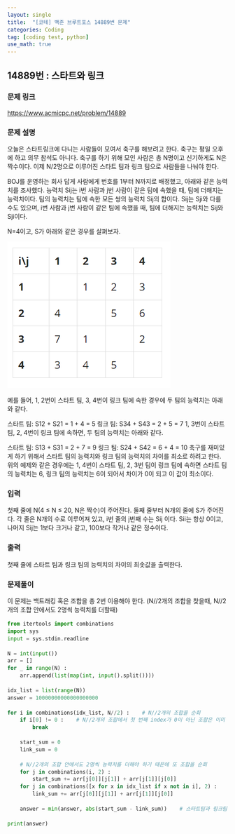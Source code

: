 ```yaml
---
layout: single
title:  "[코테] 백준 브루트포스 14889번 문제"
categories: Coding
tag: [coding test, python]
use_math: true
---
```


## 14889번 : 스타트와 링크
### 문제 링크
<https://www.acmicpc.net/problem/14889>

### 문제 설명
오늘은 스타트링크에 다니는 사람들이 모여서 축구를 해보려고 한다. 축구는 평일 오후에 하고 의무 참석도 아니다. 축구를 하기 위해 모인 사람은 총 N명이고 신기하게도 N은 짝수이다. 이제 N/2명으로 이루어진 스타트 팀과 링크 팀으로 사람들을 나눠야 한다.

BOJ를 운영하는 회사 답게 사람에게 번호를 1부터 N까지로 배정했고, 아래와 같은 능력치를 조사했다. 능력치 Sij는 i번 사람과 j번 사람이 같은 팀에 속했을 때, 팀에 더해지는 능력치이다. 팀의 능력치는 팀에 속한 모든 쌍의 능력치 Sij의 합이다. Sij는 Sji와 다를 수도 있으며, i번 사람과 j번 사람이 같은 팀에 속했을 때, 팀에 더해지는 능력치는 Sij와 Sji이다.

N=4이고, S가 아래와 같은 경우를 살펴보자.

![그림1](/images/20240808_1.png)

예를 들어, 1, 2번이 스타트 팀, 3, 4번이 링크 팀에 속한 경우에 두 팀의 능력치는 아래와 같다.

스타트 팀: S12 + S21 = 1 + 4 = 5
링크 팀: S34 + S43 = 2 + 5 = 7
1, 3번이 스타트 팀, 2, 4번이 링크 팀에 속하면, 두 팀의 능력치는 아래와 같다.

스타트 팀: S13 + S31 = 2 + 7 = 9
링크 팀: S24 + S42 = 6 + 4 = 10
축구를 재미있게 하기 위해서 스타트 팀의 능력치와 링크 팀의 능력치의 차이를 최소로 하려고 한다. 위의 예제와 같은 경우에는 1, 4번이 스타트 팀, 2, 3번 팀이 링크 팀에 속하면 스타트 팀의 능력치는 6, 링크 팀의 능력치는 6이 되어서 차이가 0이 되고 이 값이 최소이다.

### 입력
첫째 줄에 N(4 ≤ N ≤ 20, N은 짝수)이 주어진다. 둘째 줄부터 N개의 줄에 S가 주어진다. 각 줄은 N개의 수로 이루어져 있고, i번 줄의 j번째 수는 Sij 이다. Sii는 항상 0이고, 나머지 Sij는 1보다 크거나 같고, 100보다 작거나 같은 정수이다.

### 출력
첫째 줄에 스타트 팀과 링크 팀의 능력치의 차이의 최솟값을 출력한다.

### 문제풀이
이 문제는 백트래킹 혹은 조합을 총 2번 이용해야 한다. (N//2개의 조합을 찾을때, N//2개의 조합 안에서도 2명씩 능력치를 더할때)


```python
from itertools import combinations
import sys
input = sys.stdin.readline

N = int(input())
arr = []
for _ in range(N) :
    arr.append(list(map(int, input().split())))

idx_list = list(range(N))
answer = 10000000000000000000

for i in combinations(idx_list, N//2) :    # N//2개의 조합을 순회
    if i[0] != 0 :    # N//2개의 조합에서 첫 번째 index가 0이 아닌 조합은 이미 스타트,링크 합을 구했기 때문에 pass
        break

    start_sum = 0
    link_sum = 0

    # N//2개의 조합 안에서도 2명씩 능력치를 더해야 하기 때문에 또 조합을 순회
    for j in combinations(i, 2) :    
        start_sum += arr[j[0]][j[1]] + arr[j[1]][j[0]]
    for j in combinations([x for x in idx_list if x not in i], 2) :
        link_sum += arr[j[0]][j[1]] + arr[j[1]][j[0]]

    answer = min(answer, abs(start_sum - link_sum))    # 스타트팀과 링크팀의 합의 차가 적은 것이 답

print(answer)
```

